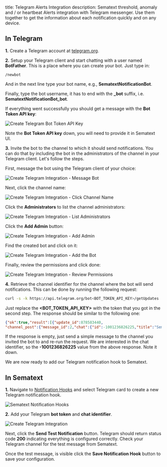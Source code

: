 title: Telegram Alerts Integration
description: Sematext threshold, anomaly and / or heartbeat Alerts integration with Telegram messenger. Use them together to get the information about each notification quickly and on any device.

## In Telegram

**1.** Create a Telegram account at [telegram.org](https://telegram.org).

**2.** Setup your Telegram client and start chatting with a user named **BotFather**. This is a place where you can create your bot. Just type in:

```
/newbot
```

And in the next line type your bot name, e.g., **SematextNotificationBot**. 

Finally, type the bot username, it has to end with the **_bot** suffix, i.e. **SematextNotificationBot_bot**.

If everything went successfully you should get a message with the **Bot Token API key**:

<img class="content-modal-image" alt="Create Telegram Bot Token API Key" src="../../images/integrations/create-telegram-integration_bot_key.png" title="Create Telegram Bot Token API Key">

Note the **Bot Token API key** down, you will need to provide it in Sematext UI.

**3.** Invite the bot to the channel to which it should send notifications. You can do that by including the bot in the administrators of the channel in your Telegram client. Let's follow the steps. 

First, message the bot using the Telegram client of your choice:

<img class="content-modal-image" alt="Create Telegram Integration - Message Bot" src="../../images/integrations/create-telegram-integration_bot_message.png" title="Create Telegram Integration - Message Bot">

Next, click the channel name:

<img class="content-modal-image" alt="Create Telegram Integration - Click Channel Name" src="../../images/integrations/create-telegram-integration_click_channel_name.png" title="Create Telegram Integration - Click Channel Name">

Click the **Administrators** to list the channel administrators:

<img class="content-modal-image" alt="Create Telegram Integration - List Administrators" src="../../images/integrations/create-telegram-integration_add_administrator.png" title="Create Telegram Integration - List Administrators">

Click the **Add Admin** button:

<img class="content-modal-image" alt="Create Telegram Integration - Add Admin" src="../../images/integrations/create-telegram-integration_add_new_administrator.png" title="Create Telegram Integration - Add Admin">

Find the created bot and click on it:

<img class="content-modal-image" alt="Create Telegram Integration - Add the Bot" src="../../images/integrations/create-telegram-integration_add_bot.png" title="Create Telegram Integration - Add the Bot">

Finally, review the permissions and click done:

<img class="content-modal-image" alt="Create Telegram Integration - Review Permissions" src="../../images/integrations/create-telegram-integration_add_bot_finish.png" title="Create Telegram Integration - Review Permissions">

**4.** Retrieve the channel identifier for the channel where the bot will send notifications. This can be done by running the following request:

``` bash
curl -s -k https://api.telegram.org/bot<BOT_TOKEN_API_KEY>/getUpdates
```

Just replace the **<BOT_TOKEN_API_KEY>** with the token that you got in the second step. The response should be similar to the following one:

``` json
{"ok":true,"result":[{"update_id":878583440,
"channel_post":{"message_id":2,"chat":{"id":-1001236826225,"title":"SematextNotifications","type":"channel"},"date":1598380548,"text":"Test test"}}]}
```

If the response is empty, just send a simple message to the channel you invited the bot to and re-run the request. We are interested in the chat identifier, so the **-1001236826225** value from the above response. Note it down.

We are now ready to add our Telegram notification hook to Sematext.

## In Sematext

**1.** Navigate to [Notification Hooks](https://apps.sematext.com/ui/webhook-create) and select Telegram card to create a new Telegram notification hook.

![Sematext Notification Hooks](../../images/integrations/sematext-notification-hooks.png "Sematext Notification Hook")

**2.** Add your Telegram **bot token** and **chat identifier**. 

<img class="content-modal-image" alt="Create Telegram Integration" src="../../images/integrations/create-telegram-integration.png" title="Create Telegram Integration">

Next, click the **Send Test Notification** button. Telegram should return status code **200** indicating everything is configured correctly. Check your Telegram channel for the test message from Sematext. 

Once the test message, is visible click the **Save Notification Hook** button to save your configuration. 
